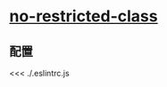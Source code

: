 # [no-restricted-class](https://eslint.vuejs.org/rules/no-restricted-class.html)

## 配置

<<< ./.eslintrc.js
